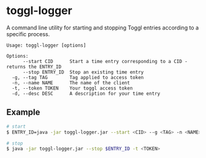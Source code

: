 # toggl-logger

A command line utility for starting and stopping Toggl entries according to a specific process.

```
Usage: toggl-logger [options]

Options:
      --start CID      Start a time entry corresponding to a CID - returns the ENTRY_ID
      --stop ENTRY_ID  Stop an existing time entry
  -g, --tag TAG        Tag applied to access token
  -n, --name NAME      The name of the client
  -t, --token TOKEN    Your toggl access token
  -d, --desc DESC      A description for your time entry
```

## Example

```bash
# start
$ ENTRY_ID=java -jar toggl-logger.jar --start <CID> --g <TAG> -n <NAME> -d <DESC> -t <TOKEN>

# stop
$ java -jar toggl-logger.jar --stop $ENTRY_ID -t <TOKEN>
```
